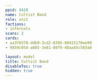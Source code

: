 ```yaml
---
ppid: 4410
name: Cultist Band
role: unit
factions:
- infernals
scans: 2
cards:
- aa370378-ddb9-3cd2-8395-80915170ee99
- 9859c054-a085-3e81-80f9-40aa45c503a0

layout: model
title: Cultist Band
disableToc: true
hidden: true
---
```

